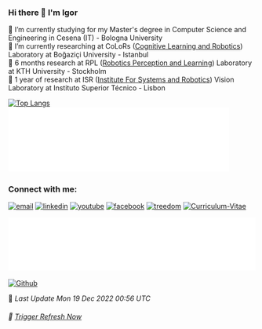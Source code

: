 ### Hi there 👋 I'm Igor

🌳 I’m currently studying for my Master's degree in Computer Science and Engineering in Cesena (IT) - Bologna University <br /> 
🌱 I’m currently researching at CoLoRs ([Cognitive Learning and Robotics]) Laboratory at Boğaziçi University - Istanbul <br />
🔭 6 months research at RPL ([Robotics Perception and Learning]) Laboratory at KTH University - Stockholm <br />
🔭 1 year of research at ISR ([Institute For Systems and Robotics]) Vision Laboratory at Instituto Superior Técnico - Lisbon <br />



<!--  REMEMBER TO PUT ABSOULUTE PATH FOR IMAGES SO MIRROR REPOSITORIES AND SITES CAN RETRIEVE THEM! -->
<!-- Any image aligned to the right. Beware the width 
<img width="55%" align="right" alt="Github" src="https://raw.githubusercontent.com/onimur/.github/master/.resources/git-header.svg" />
-->
<!-- commented
<br />
<hr />
[![igor's github stats](https://github-readme-stats.vercel.app/api?username=igor-lirussi&count_private=true&show_icons=true&hide=issues,contribs)](https://github.com/anuraghazra/github-readme-stats)
-->

[![Top Langs](https://github-readme-stats.vercel.app/api/top-langs/?username=igor-lirussi&layout=compact&theme=transparent&langs_count=10&exclude_repo=VR-Forest,VR-Boat,VR-Physics-Integration,VR-Lab-Scan)](https://github.com/igor-lirussi?tab=repositories)
<a href="https://github.com/igor-lirussi?tab=repositories">
<img alt="Github" src="https://github.com/igor-lirussi/igor-lirussi/raw/main/metrics.activity.svg"  width="450"/>
</a>


### Connect with me:
<p align="left">
  <a href="mailto:igor.lirussi@studio.unibo.it"><img src="https://img.icons8.com/plasticine/80/gmail.png" alt="email"/></a>
  <a href="https://www.linkedin.com/in/igor-lirussi/"><img src="https://img.icons8.com/plasticine/80/linkedin.png" alt="linkedin"/></a>
  <a href="https://youtube.com/@igor.lirussi"><img src="https://img.icons8.com/plasticine/80/youtube.png" alt="youtube"/></a>
  <a href="https://www.facebook.com/igor.lirussi"><img src="https://img.icons8.com/plasticine/80/facebook-new.png" alt="facebook"/></a>
  <a href="https://www.treedom.net/en/user/igor-lirussi"><img src="https://img.icons8.com/plasticine/80/deciduous-tree.png" alt="treedom"/></a>
  <a href="https://igor-lirussi.github.io/Curriculum-Vitae/"><img src="https://user-images.githubusercontent.com/69794393/189325524-b6551717-2a13-47a1-b7aa-08497c4d72ee.png" alt="Curriculum-Vitae"/></a>
</p>

[![Followers](https://github.com/igor-lirussi/igor-lirussi/raw/main/metrics.people.svg)](https://github.com/igor-lirussi?tab=followers)

[![Github](https://img.shields.io/github/followers/igor-lirussi?label=Follow&style=social)](https://github.com/igor-lirussi)


💫 <i>Last Update <!-- DEFAULT-TAG:START -->
Mon 19 Dec 2022 00:56 UTC
<!-- DEFAULT-TAG:END --></i>
###### 🌌 [Trigger Refresh Now](https://github.com/igor-lirussi/igor-lirussi/issues/new?template=refresh.md&title=refresh%7Cneeded)

<!-- commented
![](https://github-profile-summary-cards.vercel.app/api/cards/profile-details?username=igor-lirussi&theme=github)
![](https://github-profile-summary-cards.vercel.app/api/cards/repos-per-language?username=igor-lirussi&theme=github)
![](https://github-profile-summary-cards.vercel.app/api/cards/most-commit-language?username=igor-lirussi&theme=github)
![](https://github-profile-summary-cards.vercel.app/api/cards/stats?username=igor-lirussi&theme=github)
![](https://github-profile-summary-cards.vercel.app/api/cards/productive-time?username=igor-lirussi&theme=github)
-->

<!-- commented
 [![igor-lirussi's GitHub 30 days activity graph](https://activity-graph.herokuapp.com/graph?username=igor-lirussi&theme=react-dark)](https://github.com/igor-lirussi?tab=repositories)
-->

<!-- commented
[![Star History Chart](https://api.star-history.com/svg?repos=igor-lirussi/Dialogue-Pepper-Robot,igor-lirussi/VR-Physics-Integration,igor-lirussi/CapaBot-SanBot-Robot,igor-lirussi/VR-Boat&type=Date)](https://star-history.com/#igor-lirussi/Dialogue-Pepper-Robot&igor-lirussi/VR-Physics-Integration&igor-lirussi/CapaBot-SanBot-Robot&igor-lirussi/VR-Boat&Date)
-->

<!-- commented
  Your languages and tools. Be careful with the alignment. 
  You can use this sites to get logos: https://www.vectorlogo.zone or https://simpleicons.org/
  
  <code><img width="10%" src="https://www.vectorlogo.zone/logos/java/java-ar21.svg"></code>
  <code><img width="10%" src="https://www.vectorlogo.zone/logos/kotlinlang/kotlinlang-ar21.svg"></code>
  <code><img width="10%" src="https://www.vectorlogo.zone/logos/android/android-ar21.svg"></code>
  <br />
  <code><img width="10%" src="https://www.vectorlogo.zone/logos/gradle/gradle-ar21.svg"></code>
  <code><img width="10%" src="https://www.vectorlogo.zone/logos/circleci/circleci-ar21.svg"></code>
  <code><img width="10%" src="https://www.vectorlogo.zone/logos/json/json-ar21.svg"></code>
  <br />
  <code><img width="10%" src="https://www.vectorlogo.zone/logos/mysql/mysql-ar21.svg"></code>
  <code><img width="10%" src="https://www.vectorlogo.zone/logos/sqlite/sqlite-ar21.svg"></code>
  <code><img width="10%" src="https://www.vectorlogo.zone/logos/firebase/firebase-ar21.svg"></code>
  <br />
  <code><img width="10%" src="https://www.vectorlogo.zone/logos/git-scm/git-scm-ar21.svg"></code>
  <code><img width="10%" src="https://www.vectorlogo.zone/logos/yaml/yaml-ar21.svg"></code>
  <code><img width="10%" src="https://www.vectorlogo.zone/logos/gnu_bash/gnu_bash-ar21.svg"></code>
</p>
-->


<!--
 ############# FINAL LINKS #############
-->
[Institute For Systems and Robotics]: https://welcome.isr.tecnico.ulisboa.pt
[Robotics Perception and Learning]: https://www.kth.se/is/rpl
[Cognitive Learning and Robotics]: https://colors.cmpe.boun.edu.tr
